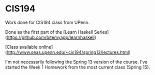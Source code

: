 # CIS194

Work done for CIS194 class from UPenn.

Done as the first part of the [Learn Haskell Series] (https://github.com/bitemyapp/learnhaskell)


[Class available online] (http://www.seas.upenn.edu/~cis194/spring13/lectures.html)

I'm not necessarily following the Spring 13 version of the course.  I've started the Week 1 Homework from the most current class (Spring 15).